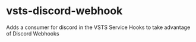 # vsts-discord-webhook
Adds a consumer for discord in the VSTS Service Hooks to take advantage of Discord Webhooks
